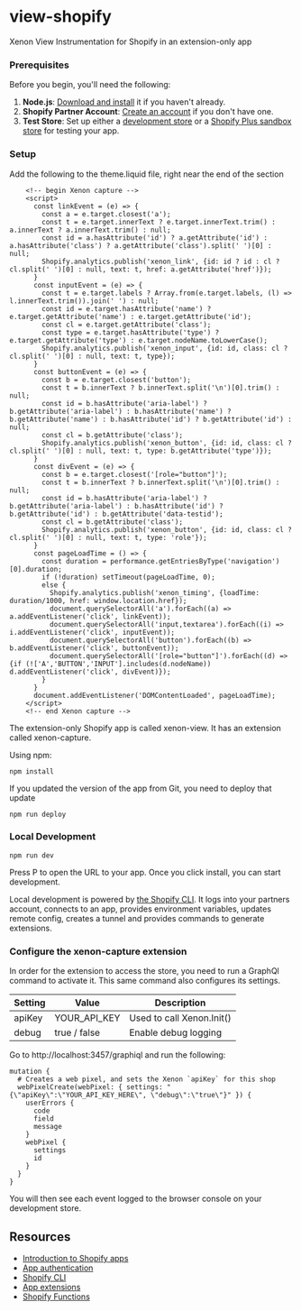 # view-shopify
Xenon View Instrumentation for Shopify in an extension-only app

### Prerequisites

Before you begin, you'll need the following:

1. **Node.js**: [Download and install](https://nodejs.org/en/download/) it if you haven't already.
2. **Shopify Partner Account**: [Create an account](https://partners.shopify.com/signup) if you don't have one.
3. **Test Store**: Set up either a [development store](https://help.shopify.com/en/partners/dashboard/development-stores#create-a-development-store) or a [Shopify Plus sandbox store](https://help.shopify.com/en/partners/dashboard/managing-stores/plus-sandbox-store) for testing your app.

### Setup

Add the following to the theme.liquid file, right near the end of the </head> section
```
    <!-- begin Xenon capture -->
    <script>
      const linkEvent = (e) => {
        const a = e.target.closest('a');
        const t = e.target.innerText ? e.target.innerText.trim() : a.innerText ? a.innerText.trim() : null;
        const id = a.hasAttribute('id') ? a.getAttribute('id') : a.hasAttribute('class') ? a.getAttribute('class').split(' ')[0] : null;
        Shopify.analytics.publish('xenon_link', {id: id ? id : cl ? cl.split(' ')[0] : null, text: t, href: a.getAttribute('href')});
      }
      const inputEvent = (e) => {
        const t = e.target.labels ? Array.from(e.target.labels, (l) => l.innerText.trim()).join(' ') : null;
        const id = e.target.hasAttribute('name') ? e.target.getAttribute('name') : e.target.getAttribute('id');
        const cl = e.target.getAttribute('class');
        const type = e.target.hasAttribute('type') ? e.target.getAttribute('type') : e.target.nodeName.toLowerCase();
        Shopify.analytics.publish('xenon_input', {id: id, class: cl ? cl.split(' ')[0] : null, text: t, type});
      }
      const buttonEvent = (e) => {
        const b = e.target.closest('button');
        const t = b.innerText ? b.innerText.split('\n')[0].trim() : null;
        const id = b.hasAttribute('aria-label') ? b.getAttribute('aria-label') : b.hasAttribute('name') ? b.getAttribute('name') : b.hasAttribute('id') ? b.getAttribute('id') : null;
        const cl = b.getAttribute('class');
        Shopify.analytics.publish('xenon_button', {id: id, class: cl ? cl.split(' ')[0] : null, text: t, type: b.getAttribute('type')});
      }
      const divEvent = (e) => {
        const b = e.target.closest('[role="button"]');
        const t = b.innerText ? b.innerText.split('\n')[0].trim() : null;
        const id = b.hasAttribute('aria-label') ? b.getAttribute('aria-label') : b.hasAttribute('id') ? b.getAttribute('id') : b.getAttribute('data-testid');
        const cl = b.getAttribute('class');
        Shopify.analytics.publish('xenon_button', {id: id, class: cl ? cl.split(' ')[0] : null, text: t, type: 'role'});
      }
      const pageLoadTime = () => {
        const duration = performance.getEntriesByType('navigation')[0].duration;
        if (!duration) setTimeout(pageLoadTime, 0);
        else {
          Shopify.analytics.publish('xenon_timing', {loadTime: duration/1000, href: window.location.href});
          document.querySelectorAll('a').forEach((a) => a.addEventListener('click', linkEvent));
          document.querySelectorAll('input,textarea').forEach((i) => i.addEventListener('click', inputEvent));
          document.querySelectorAll('button').forEach((b) => b.addEventListener('click', buttonEvent));
          document.querySelectorAll('[role="button"]').forEach((d) => {if (!['A','BUTTON','INPUT'].includes(d.nodeName)) d.addEventListener('click', divEvent)});
        }
      }
      document.addEventListener('DOMContentLoaded', pageLoadTime);
    </script>
    <!-- end Xenon capture -->
```

The extension-only Shopify app is called xenon-view.  It has an extension called xenon-capture.

Using npm:

```shell
npm install
```

If you updated the version of the app from Git, you need to deploy that update

```shell
npm run deploy
```

### Local Development

```shell
npm run dev
```

Press P to open the URL to your app. Once you click install, you can start development.

Local development is powered by [the Shopify CLI](https://shopify.dev/docs/apps/tools/cli). It logs into your partners account, connects to an app, provides environment variables, updates remote config, creates a tunnel and provides commands to generate extensions.

### Configure the xenon-capture extension

In order for the extension to access the store, you need to run a GraphQl command to activate it.
This same command also configures its settings.

| Setting | Value        | Description               |
|---------|--------------|---------------------------|
| apiKey  | YOUR_API_KEY | Used to call Xenon.Init() |
| debug   | true / false | Enable debug logging      |

Go to http://localhost:3457/graphiql and run the following:

```
mutation {
  # Creates a web pixel, and sets the Xenon `apiKey` for this shop
  webPixelCreate(webPixel: { settings: "{\"apiKey\":\"YOUR_API_KEY_HERE\", \"debug\":\"true\"}" }) {
    userErrors {
      code
      field
      message
    }
    webPixel {
      settings
      id
    }
  }
}
```

You will then see each event logged to the browser console on your development store.

## Resources

- [Introduction to Shopify apps](https://shopify.dev/docs/apps/getting-started)
- [App authentication](https://shopify.dev/docs/apps/auth)
- [Shopify CLI](https://shopify.dev/docs/apps/tools/cli)
- [App extensions](https://shopify.dev/docs/apps/app-extensions/list)
- [Shopify Functions](https://shopify.dev/docs/api/functions)
